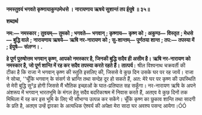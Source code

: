 **नमस्तुवयं भगवते कृष्णायाकुण्ठमेधसे ।** **नारायणाय ऋषये सुशान्तं तप ईयुषे ॥ ३५॥** 

**शब्दार्थ** 

**नम:—** **नमस्कार** **; तुवयम्—** **तुमको** **; भगवते—** **भगवान्** **; कृष्णाय—** **कृष्ण को** **; अकुण्ठ—** **विस्तृत** **; मेधसे—** **बुद्धि वाले** **;** **नारायणाय ऋषये—** **ऋषि नर-नारायण को** **; सु-शान्तम्—** **पूर्णतया शान्त** **; तप:—** **तपस्या में** **; ईयुषे—** **संलग्न।** **.** 

**हे पूर्ण पुरुषोत्तम भगवान् कृष्ण, आपको नमस्कार है, जिनकी बुद्धि सदैव ही असीम है।** **ऋषि नर-नारायण को नमस्कार है, जो पूर्ण शान्ति में रह कर सदैव तपस्या करते रहते हैं।** **तात्पर्य :** श्रील विश्वनाथ चक्रवर्ती की टीका है कि राजा ने भगवान् कृष्ण की स्तुति इसलिए की, जिससे वे कुछ दिन उसके घर पर रह जायें। राजा ने सोचा, ''चूँकि भगवान् के संसर्ग से भ्रान्ति तथा सन्देह दूर हो सकते हैं, अत: मेरे घर पर कृष्ण की उपस्थिति से मेरी बुद्धि सु²ढ़ होगी जिससे मैं भौतिक इच्छाओं के घात-प्रतिघात सह सकूँगा। नर-नारायण ऋषि के अपने अंशरूप में भगवान् भारतभूमि के मंगल हेतु सदैव बदरिकाश्रम में निवास करते हैं, अतएव वे कुछ दिनों तक मिथिला में रह कर इस भूमि के लिए भी सौभाग्य उत्पन्न कर सकेंगे। चूँकि कृष्ण का छुकाव शान्ति तथा सादगी के प्रति है, अतएव उन्हें द्वारका के अत्यधिक ऐश्वर्य की अपेक्षा मेरा सादा घर अवश्य पसन्द आयेगा।ÓÓ  